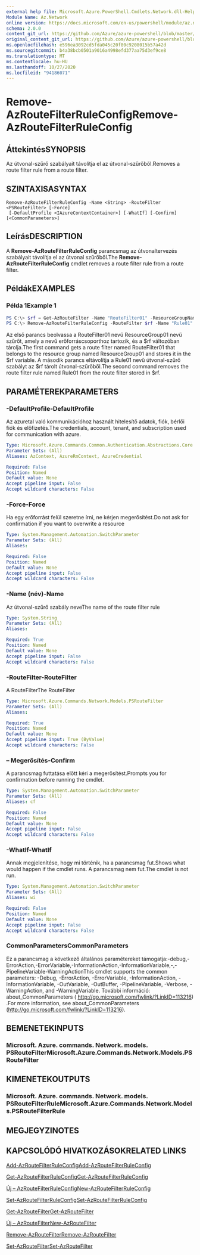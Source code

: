 ```yaml
---
external help file: Microsoft.Azure.PowerShell.Cmdlets.Network.dll-Help.xml
Module Name: Az.Network
online version: https://docs.microsoft.com/en-us/powershell/module/az.network/remove-azroutefilterruleconfig
schema: 2.0.0
content_git_url: https://github.com/Azure/azure-powershell/blob/master/src/Network/Network/help/Remove-AzRouteFilterRuleConfig.md
original_content_git_url: https://github.com/Azure/azure-powershell/blob/master/src/Network/Network/help/Remove-AzRouteFilterRuleConfig.md
ms.openlocfilehash: e596ea3092cd5fda045c20f80c9208015b57a42d
ms.sourcegitcommit: b4a38bcb0501a9016a4998efd377aa75d3ef9ce8
ms.translationtype: MT
ms.contentlocale: hu-HU
ms.lasthandoff: 10/27/2020
ms.locfileid: "94186071"
---
```

# <span data-ttu-id="e2867-101">Remove-AzRouteFilterRuleConfig</span><span class="sxs-lookup"><span data-stu-id="e2867-101">Remove-AzRouteFilterRuleConfig</span></span>

## <span data-ttu-id="e2867-102">Áttekintés</span><span class="sxs-lookup"><span data-stu-id="e2867-102">SYNOPSIS</span></span>
<span data-ttu-id="e2867-103">Az útvonal-szűrő szabályait távolítja el az útvonal-szűrőből.</span><span class="sxs-lookup"><span data-stu-id="e2867-103">Removes a route filter rule from a route filter.</span></span>

## <span data-ttu-id="e2867-104">SZINTAXISA</span><span class="sxs-lookup"><span data-stu-id="e2867-104">SYNTAX</span></span>

```
Remove-AzRouteFilterRuleConfig -Name <String> -RouteFilter <PSRouteFilter> [-Force]
 [-DefaultProfile <IAzureContextContainer>] [-WhatIf] [-Confirm] [<CommonParameters>]
```

## <span data-ttu-id="e2867-105">Leírás</span><span class="sxs-lookup"><span data-stu-id="e2867-105">DESCRIPTION</span></span>
<span data-ttu-id="e2867-106">A **Remove-AzRouteFilterRuleConfig** parancsmag az útvonaltervezés szabályait távolítja el az útvonal szűrőből.</span><span class="sxs-lookup"><span data-stu-id="e2867-106">The **Remove-AzRouteFilterRuleConfig** cmdlet removes a route filter rule from a route filter.</span></span>

## <span data-ttu-id="e2867-107">Példák</span><span class="sxs-lookup"><span data-stu-id="e2867-107">EXAMPLES</span></span>

### <span data-ttu-id="e2867-108">Példa 1</span><span class="sxs-lookup"><span data-stu-id="e2867-108">Example 1</span></span>
```powershell
PS C:\> $rf = Get-AzRouteFilter -Name "RouteFilter01" -ResourceGroupName "ResourceGroup01"
PS C:\> Remove-AzRouteFilterRuleConfig -RouteFilter $rf -Name "Rule01"
```

<span data-ttu-id="e2867-109">Az első parancs beolvassa a RouteFilter01 nevű ResourceGroup01 nevű szűrőt, amely a nevű erőforráscsoporthoz tartozik, és a $rf változóban tárolja.</span><span class="sxs-lookup"><span data-stu-id="e2867-109">The first command gets a route filter named RouteFilter01 that belongs to the resource group named ResourceGroup01 and stores it in the $rf variable.</span></span>
<span data-ttu-id="e2867-110">A második parancs eltávolítja a Rule01 nevű útvonal-szűrő szabályt az $rf tárolt útvonal-szűrőből.</span><span class="sxs-lookup"><span data-stu-id="e2867-110">The second command removes the route filter rule named Rule01 from the route filter stored in $rf.</span></span>

## <span data-ttu-id="e2867-111">PARAMÉTEREK</span><span class="sxs-lookup"><span data-stu-id="e2867-111">PARAMETERS</span></span>

### <span data-ttu-id="e2867-112">-DefaultProfile</span><span class="sxs-lookup"><span data-stu-id="e2867-112">-DefaultProfile</span></span>
<span data-ttu-id="e2867-113">Az azuretal való kommunikációhoz használt hitelesítő adatok, fiók, bérlői fiók és előfizetés.</span><span class="sxs-lookup"><span data-stu-id="e2867-113">The credentials, account, tenant, and subscription used for communication with azure.</span></span>

```yaml
Type: Microsoft.Azure.Commands.Common.Authentication.Abstractions.Core.IAzureContextContainer
Parameter Sets: (All)
Aliases: AzContext, AzureRmContext, AzureCredential

Required: False
Position: Named
Default value: None
Accept pipeline input: False
Accept wildcard characters: False
```

### <span data-ttu-id="e2867-114">-Force</span><span class="sxs-lookup"><span data-stu-id="e2867-114">-Force</span></span>
<span data-ttu-id="e2867-115">Ha egy erőforrást felül szeretne írni, ne kérjen megerősítést.</span><span class="sxs-lookup"><span data-stu-id="e2867-115">Do not ask for confirmation if you want to overwrite a resource</span></span>

```yaml
Type: System.Management.Automation.SwitchParameter
Parameter Sets: (All)
Aliases:

Required: False
Position: Named
Default value: None
Accept pipeline input: False
Accept wildcard characters: False
```

### <span data-ttu-id="e2867-116">-Name (név)</span><span class="sxs-lookup"><span data-stu-id="e2867-116">-Name</span></span>
<span data-ttu-id="e2867-117">Az útvonal-szűrő szabály neve</span><span class="sxs-lookup"><span data-stu-id="e2867-117">The name of the route filter rule</span></span>

```yaml
Type: System.String
Parameter Sets: (All)
Aliases:

Required: True
Position: Named
Default value: None
Accept pipeline input: False
Accept wildcard characters: False
```

### <span data-ttu-id="e2867-118">-RouteFilter</span><span class="sxs-lookup"><span data-stu-id="e2867-118">-RouteFilter</span></span>
<span data-ttu-id="e2867-119">A RouteFilter</span><span class="sxs-lookup"><span data-stu-id="e2867-119">The RouteFilter</span></span>

```yaml
Type: Microsoft.Azure.Commands.Network.Models.PSRouteFilter
Parameter Sets: (All)
Aliases:

Required: True
Position: Named
Default value: None
Accept pipeline input: True (ByValue)
Accept wildcard characters: False
```

### <span data-ttu-id="e2867-120">– Megerősítés</span><span class="sxs-lookup"><span data-stu-id="e2867-120">-Confirm</span></span>
<span data-ttu-id="e2867-121">A parancsmag futtatása előtt kéri a megerősítést.</span><span class="sxs-lookup"><span data-stu-id="e2867-121">Prompts you for confirmation before running the cmdlet.</span></span>

```yaml
Type: System.Management.Automation.SwitchParameter
Parameter Sets: (All)
Aliases: cf

Required: False
Position: Named
Default value: None
Accept pipeline input: False
Accept wildcard characters: False
```

### <span data-ttu-id="e2867-122">-WhatIf</span><span class="sxs-lookup"><span data-stu-id="e2867-122">-WhatIf</span></span>
<span data-ttu-id="e2867-123">Annak megjelenítése, hogy mi történik, ha a parancsmag fut.</span><span class="sxs-lookup"><span data-stu-id="e2867-123">Shows what would happen if the cmdlet runs.</span></span> <span data-ttu-id="e2867-124">A parancsmag nem fut.</span><span class="sxs-lookup"><span data-stu-id="e2867-124">The cmdlet is not run.</span></span>

```yaml
Type: System.Management.Automation.SwitchParameter
Parameter Sets: (All)
Aliases: wi

Required: False
Position: Named
Default value: None
Accept pipeline input: False
Accept wildcard characters: False
```

### <span data-ttu-id="e2867-125">CommonParameters</span><span class="sxs-lookup"><span data-stu-id="e2867-125">CommonParameters</span></span>
<span data-ttu-id="e2867-126">Ez a parancsmag a következő általános paramétereket támogatja:-debug,-ErrorAction,-ErrorVariable,-InformationAction,-InformationVariable,-,-PipelineVariable-WarningAction</span><span class="sxs-lookup"><span data-stu-id="e2867-126">This cmdlet supports the common parameters: -Debug, -ErrorAction, -ErrorVariable, -InformationAction, -InformationVariable, -OutVariable, -OutBuffer, -PipelineVariable, -Verbose, -WarningAction, and -WarningVariable.</span></span> <span data-ttu-id="e2867-127">További információ: about_CommonParameters ( http://go.microsoft.com/fwlink/?LinkID=113216) .</span><span class="sxs-lookup"><span data-stu-id="e2867-127">For more information, see about_CommonParameters (http://go.microsoft.com/fwlink/?LinkID=113216).</span></span>

## <span data-ttu-id="e2867-128">BEMENETEK</span><span class="sxs-lookup"><span data-stu-id="e2867-128">INPUTS</span></span>

### <span data-ttu-id="e2867-129">Microsoft. Azure. commands. Network. models. PSRouteFilter</span><span class="sxs-lookup"><span data-stu-id="e2867-129">Microsoft.Azure.Commands.Network.Models.PSRouteFilter</span></span>

## <span data-ttu-id="e2867-130">KIMENETEK</span><span class="sxs-lookup"><span data-stu-id="e2867-130">OUTPUTS</span></span>

### <span data-ttu-id="e2867-131">Microsoft. Azure. commands. Network. models. PSRouteFilterRule</span><span class="sxs-lookup"><span data-stu-id="e2867-131">Microsoft.Azure.Commands.Network.Models.PSRouteFilterRule</span></span>

## <span data-ttu-id="e2867-132">MEGJEGYZI</span><span class="sxs-lookup"><span data-stu-id="e2867-132">NOTES</span></span>

## <span data-ttu-id="e2867-133">KAPCSOLÓDÓ HIVATKOZÁSOK</span><span class="sxs-lookup"><span data-stu-id="e2867-133">RELATED LINKS</span></span>

[<span data-ttu-id="e2867-134">Add-AzRouteFilterRuleConfig</span><span class="sxs-lookup"><span data-stu-id="e2867-134">Add-AzRouteFilterRuleConfig</span></span>](./Add-AzRouteFilterRuleConfig.md)

[<span data-ttu-id="e2867-135">Get-AzRouteFilterRuleConfig</span><span class="sxs-lookup"><span data-stu-id="e2867-135">Get-AzRouteFilterRuleConfig</span></span>](./Get-AzRouteFilterRuleConfig.md)

[<span data-ttu-id="e2867-136">Új – AzRouteFilterRuleConfig</span><span class="sxs-lookup"><span data-stu-id="e2867-136">New-AzRouteFilterRuleConfig</span></span>](./New-AzRouteFilterRuleConfig.md)

[<span data-ttu-id="e2867-137">Set-AzRouteFilterRuleConfig</span><span class="sxs-lookup"><span data-stu-id="e2867-137">Set-AzRouteFilterRuleConfig</span></span>](./Set-AzRouteFilterRuleConfig.md)

[<span data-ttu-id="e2867-138">Get-AzRouteFilter</span><span class="sxs-lookup"><span data-stu-id="e2867-138">Get-AzRouteFilter</span></span>](./Get-AzRouteFilter.md)

[<span data-ttu-id="e2867-139">Új – AzRouteFilter</span><span class="sxs-lookup"><span data-stu-id="e2867-139">New-AzRouteFilter</span></span>](./New-AzRouteFilter.md)

[<span data-ttu-id="e2867-140">Remove-AzRouteFilter</span><span class="sxs-lookup"><span data-stu-id="e2867-140">Remove-AzRouteFilter</span></span>](./Remove-AzRouteFilter.md)

[<span data-ttu-id="e2867-141">Set-AzRouteFilter</span><span class="sxs-lookup"><span data-stu-id="e2867-141">Set-AzRouteFilter</span></span>](./Set-AzRouteFilter.md)
